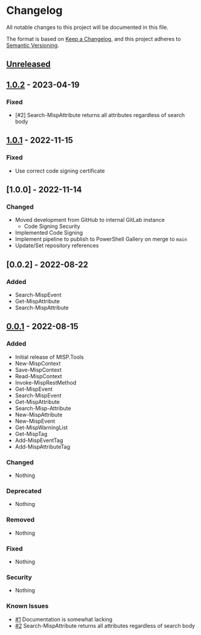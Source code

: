 # Changelog

All notable changes to this project will be documented in this file.

The format is based on [Keep a Changelog](https://keepachangelog.com/en/1.0.0/),
and this project adheres to [Semantic Versioning](https://semver.org/spec/v2.0.0.html).

## [Unreleased]

## [1.0.2] - 2023-04-19

### Fixed

- [#2] Search-MispAttribute returns all attributes regardless of search body

## [1.0.1] - 2022-11-15

### Fixed

- Use correct code signing certificate

## [1.0.0] - 2022-11-14

### Changed

- Moved development from GitHub to internal GitLab instance
  - Code Signing Security
- Implemented Code Signing
- Implement pipeline to publish to PowerShell Gallery on merge to `main`
- Update/Set repository references

## [0.0.2] - 2022-08-22

### Added

- Search-MispEvent
- Get-MispAttribute
- Search-MispAttribute

## [0.0.1] - 2022-08-15

### Added

- Initial release of MISP.Tools
- New-MispContext
- Save-MispContext
- Read-MispContext
- Invoke-MispRestMethod
- Get-MispEvent
- Search-MispEvent
- Get-MispAttribute
- Search-Misp-Attribute
- New-MispAttribute
- New-MispEvent
- Get-MispWarningList
- Get-MispTag
- Add-MispEventTag
- Add-MispAttributeTag

### Changed

- Nothing

### Deprecated

- Nothing

### Removed

- Nothing

### Fixed

- Nothing

### Security

- Nothing

### Known Issues

- [#1](https://github.com/IPSecMSSP/misp.tools/issues/1) Documentation is somewhat lacking
- [#2](https://github.com/IPSecMSSP/misp.tools/issues/2) Search-MispAttribute returns all attributes regardless of search body

[Unreleased]: https://github.com/IPSecMSSP/misp.tools
[1.0.2]: https://github.com/IPSecMSSP/misp.tools/releases/v1.0.2
[1.0.1]: https://github.com/IPSecMSSP/misp.tools/releases/v1.0.1
[0.0.1]: https://github.com/IPSecMSSP/misp.tools/releases/v0.0.1

